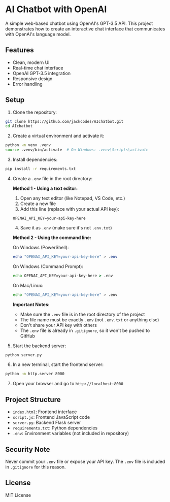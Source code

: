 # AI Chatbot with OpenAI

A simple web-based chatbot using OpenAI's GPT-3.5 API. This project demonstrates how to create an interactive chat interface that communicates with OpenAI's language model.

## Features

- Clean, modern UI
- Real-time chat interface
- OpenAI GPT-3.5 integration
- Responsive design
- Error handling

## Setup

1. Clone the repository:
```bash
git clone https://github.com/jackcodes/AIchatbot.git
cd AIchatbot
```

2. Create a virtual environment and activate it:
```bash
python -m venv .venv
source .venv/bin/activate  # On Windows: .venv\Scripts\activate
```

3. Install dependencies:
```bash
pip install -r requirements.txt
```

4. Create a `.env` file in the root directory:

   **Method 1 - Using a text editor:**
   1. Open any text editor (like Notepad, VS Code, etc.)
   2. Create a new file
   3. Add this line (replace with your actual API key):
   ```
   OPENAI_API_KEY=your-api-key-here
   ```
   4. Save it as `.env` (make sure it's not `.env.txt`)

   **Method 2 - Using the command line:**

   On Windows (PowerShell):
   ```powershell
   echo "OPENAI_API_KEY=your-api-key-here" > .env
   ```

   On Windows (Command Prompt):
   ```cmd
   echo OPENAI_API_KEY=your-api-key-here > .env
   ```

   On Mac/Linux:
   ```bash
   echo "OPENAI_API_KEY=your-api-key-here" > .env
   ```

   **Important Notes:**
   - Make sure the `.env` file is in the root directory of the project
   - The file name must be exactly `.env` (not `.env.txt` or anything else)
   - Don't share your API key with others
   - The `.env` file is already in `.gitignore`, so it won't be pushed to GitHub

5. Start the backend server:
```bash
python server.py
```

6. In a new terminal, start the frontend server:
```bash
python -m http.server 8000
```

7. Open your browser and go to `http://localhost:8000`

## Project Structure

- `index.html`: Frontend interface
- `script.js`: Frontend JavaScript code
- `server.py`: Backend Flask server
- `requirements.txt`: Python dependencies
- `.env`: Environment variables (not included in repository)

## Security Note

Never commit your `.env` file or expose your API key. The `.env` file is included in `.gitignore` for this reason.

## License

MIT License 